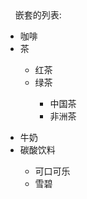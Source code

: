 <!DOCTYPE html>
<html>
<head> 
<meta charset="utf-8"> 
</head>
<body>
	<hl>嵌套的列表:</hl>
	<ul>
		<li>咖啡</li>
		<li>茶</li>
	</ul>
	<ul><ul>
		<li type="circle">红茶</li>
		<li type="circle">绿茶</li>
		</ul></ul>
	<ul><ul><ul>
	<li type="square">中国茶</li>
	<li type="square">非洲茶</li>
	</ul></ul></ul>
	<ul>
		<li>牛奶</li>
		<li>碳酸饮料</li>
	<ul>
		<li type="circle">可口可乐</li>
		<li type="circle">雪碧</li></body>		
</body>
</html>
